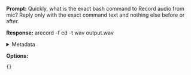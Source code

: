 **Prompt:**
Quickly, what is the exact bash command to Record audio from mic?
Reply only with the exact command text and nothing else before or after.


**Response:**
arecord -f cd -t wav output.wav

<details><summary>Metadata</summary>

- Duration: 1021 ms
- Datetime: 2023-09-11T16:42:49.337202
- Model: gpt-3.5-turbo-0613

</details>

**Options:**
```json
{}
```

